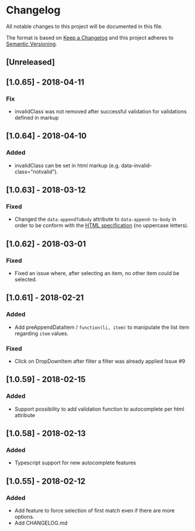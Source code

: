 # Changelog
All notable changes to this project will be documented in this file.

The format is based on [Keep a Changelog](http://keepachangelog.com/en/1.0.0/)
and this project adheres to [Semantic Versioning](http://semver.org/spec/v2.0.0.html).

## [Unreleased]

## [1.0.65] - 2018-04-11

### Fix
- invalidClass was not removed after successful validation for validations defined in markup

## [1.0.64] - 2018-04-10

### Added
- invalidClass can be set in html markup (e.g. data-invalid-class="notvalid").

## [1.0.63] - 2018-03-12

### Fixed
- Changed the `data-appendToBody` attribute to `data-append-to-body` in order to be conform with the [HTML specification](https://www.w3.org/TR/2011/WD-html5-20110525/elements.html#embedding-custom-non-visible-data-with-the-data-attributes) (no uppercase letters).

## [1.0.62] - 2018-03-01

### Fixed
- Fixed an issue where, after selecting an item, no other item could be selected.

## [1.0.61] - 2018-02-21

### Added
- Add preAppendDataItem / `function(li, item)` to manipulate the list item regarding `item` values.

### Fixed
- Click on DropDownItem after filter a filter was already applied Issue #9

## [1.0.59] - 2018-02-15

### Added
- Support possibility to add validation function to autocomplete per html attribute

## [1.0.58] - 2018-02-13

### Added
- Typescript support for new autocomplete features

## [1.0.55] - 2018-02-12

### Added
- Add feature to force selection of first match even if there are more options.
- Add CHANGELOG.md
